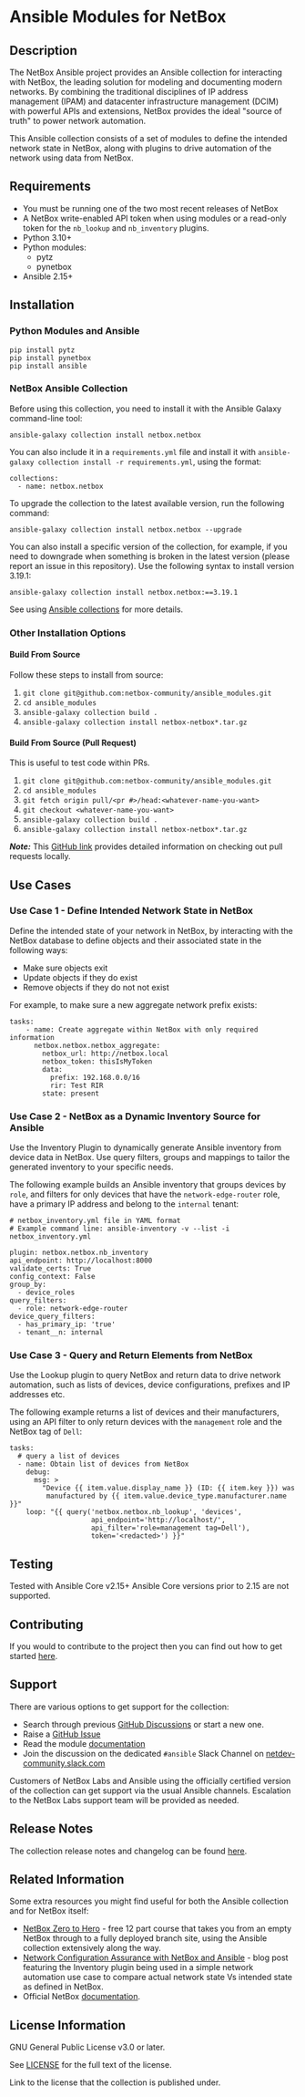 # Ansible Modules for NetBox

## Description
The NetBox Ansible project provides an Ansible collection for interacting with NetBox, the leading solution for modeling and documenting modern networks. By combining the traditional disciplines of IP address management (IPAM) and datacenter infrastructure management (DCIM) with powerful APIs and extensions, NetBox provides the ideal "source of truth" to power network automation.

This Ansible collection consists of a set of modules to define the intended network state in NetBox, along with plugins to drive automation of the network using data from NetBox.

## Requirements

- You must be running one of the two most recent releases of NetBox
- A NetBox write-enabled API token when using modules or a read-only token for the `nb_lookup` and `nb_inventory` plugins.
- Python 3.10+
- Python modules:
  - pytz
  - pynetbox
- Ansible 2.15+

## Installation

### Python Modules and Ansible
```
pip install pytz
pip install pynetbox
pip install ansible
```

### NetBox Ansible Collection
Before using this collection, you need to install it with the Ansible Galaxy command-line tool:

```
ansible-galaxy collection install netbox.netbox
```

You can also include it in a `requirements.yml` file and install it with `ansible-galaxy collection install -r requirements.yml`, using the format:
```
collections:
  - name: netbox.netbox
```

To upgrade the collection to the latest available version, run the following command:
```
ansible-galaxy collection install netbox.netbox --upgrade
```
You can also install a specific version of the collection, for example, if you need to downgrade when something is broken in the latest version (please report an issue in this repository). Use the following syntax to install version 3.19.1:

```
ansible-galaxy collection install netbox.netbox:==3.19.1
```
See using [Ansible collections](https://docs.ansible.com/ansible/latest/user_guide/collections_using.html#installing-collections) for more details.

### Other Installation Options

#### Build From Source

Follow these steps to install from source:

1. ``git clone git@github.com:netbox-community/ansible_modules.git``
2. ``cd ansible_modules``
3. ``ansible-galaxy collection build .``
4. ``ansible-galaxy collection install netbox-netbox*.tar.gz``

#### Build From Source (Pull Request)

This is useful to test code within PRs.

1. ``git clone git@github.com:netbox-community/ansible_modules.git``
2. ``cd ansible_modules``
3. ``git fetch origin pull/<pr #>/head:<whatever-name-you-want>``
4. ``git checkout <whatever-name-you-want>``
5. ``ansible-galaxy collection build .``
6. ``ansible-galaxy collection install netbox-netbox*.tar.gz``

**_Note:_** This [GitHub link](https://docs.github.com/en/free-pro-team@latest/github/collaborating-with-issues-and-pull-requests/checking-out-pull-requests-locally) provides detailed information on checking out pull requests locally.

## Use Cases

### Use Case 1 - Define Intended Network State in NetBox
Define the intended state of your network in NetBox, by interacting with the NetBox database to define objects and their associated state in the following ways:

- Make sure objects exit
- Update objects if they do exist
- Remove objects if they do not not exist

For example, to make sure a new aggregate network prefix exists:
```
tasks:
    - name: Create aggregate within NetBox with only required information
      netbox.netbox.netbox_aggregate:
        netbox_url: http://netbox.local
        netbox_token: thisIsMyToken
        data:
          prefix: 192.168.0.0/16
          rir: Test RIR
        state: present
```

### Use Case 2 - NetBox as a Dynamic Inventory Source for Ansible
Use the Inventory Plugin to dynamically generate Ansible inventory from device data in NetBox. Use query filters, groups and mappings to tailor the generated inventory to your specific needs.

The following example builds an Ansible inventory that groups devices by `role`, and filters for only devices that have the `network-edge-router` role, have a primary IP address and belong to the `internal` tenant:
```
# netbox_inventory.yml file in YAML format
# Example command line: ansible-inventory -v --list -i netbox_inventory.yml

plugin: netbox.netbox.nb_inventory
api_endpoint: http://localhost:8000
validate_certs: True
config_context: False
group_by:
  - device_roles
query_filters:
  - role: network-edge-router
device_query_filters:
  - has_primary_ip: 'true'
  - tenant__n: internal
```

### Use Case 3 - Query and Return Elements from NetBox
Use the Lookup plugin to query NetBox and return data to drive network automation, such as lists of devices, device configurations, prefixes and IP addresses etc.

The following example returns a list of devices and their manufacturers, using an API filter to only return devices with the `management` role and the NetBox tag of `Dell`:
```
tasks:
  # query a list of devices
  - name: Obtain list of devices from NetBox
    debug:
      msg: >
        "Device {{ item.value.display_name }} (ID: {{ item.key }}) was
         manufactured by {{ item.value.device_type.manufacturer.name }}"
    loop: "{{ query('netbox.netbox.nb_lookup', 'devices',
                    api_endpoint='http://localhost/',
                    api_filter='role=management tag=Dell'),
                    token='<redacted>') }}"

```
## Testing
Tested with Ansible Core v2.15+ Ansible Core versions prior to 2.15 are not supported.

## Contributing
If you would to contribute to the project then you can find out how to get started [here](https://github.com/netbox-community/ansible_modules/blob/devel/CONTRIBUTING.md).

## Support
There are various options to get support for the collection:
-  Search through previous [GitHub Discussions](https://github.com/netbox-community/ansible_modules/discussions) or start a new one.
- Raise a [GitHub Issue](https://github.com/netbox-community/ansible_modules/issues)
- Read the module [documentation](https://netbox-ansible-collection.readthedocs.io/en/latest/)
- Join the discussion on the dedicated `#ansible` Slack Channel on [netdev-community.slack.com](https://netdev-community.slack.com/join/shared_invite/zt-mtts8g0n-Sm6Wutn62q_M4OdsaIycrQ#/shared-invite/email)

Customers of NetBox Labs and Ansible using the officially certified version of the collection can get support via the usual Ansible channels. Escalation to the NetBox Labs support team will be provided as needed.

## Release Notes
The collection release notes and changelog can be found [here](https://github.com/netbox-community/ansible_modules/releases).

## Related Information
Some extra resources you might find useful for both the Ansible collection and for NetBox itself:
- [NetBox Zero to Hero](https://netboxlabs.com/zero-to-hero/) - free 12 part course that takes you from an empty NetBox through to a fully deployed branch site, using the Ansible collection extensively along the way.
- [Network Configuration Assurance with NetBox and Ansible](https://netboxlabs.com/blog/network-configuration-assurance-with-netbox-and-ansible/) - blog post featuring the Inventory plugin being used in a simple network automation use case to compare actual network state Vs intended state as defined in NetBox.
- Official NetBox [documentation](https://docs.netbox.dev/en/stable/).

## License Information
GNU General Public License v3.0 or later.

See [LICENSE](https://github.com/netbox-community/ansible_modules/blob/devel/LICENSE) for the full text of the license.

Link to the license that the collection is published under.
